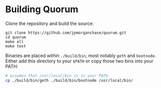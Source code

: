 
# Building Quorum

Clone the repository and build the source:

```
git clone https://github.com/jpmorganchase/quorum.git
cd quorum
make all
make test
```

Binaries are placed within `./build/bin`, most notably `geth` and `bootnode`. Either add this directory to your `$PATH` or copy those two bins into your PATH:

```sh
# assumes that /usr/local/bin is in your PATH
cp ./build/bin/geth ./build/bin/bootnode /usr/local/bin/
```
